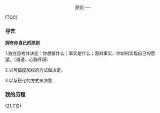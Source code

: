 <center>
原则
---
</center>

[TOC]

### 导言
**拥有你自己的原则**

1.独立思考并决定：你想要什么；事实是什么；面对事实，你如何实现自己的愿望。（谦逊、心胸开阔）

2.以可信度加权的方式做决定。

3.以系统化的方式来决策

### 我的历程
(21.7.12)
